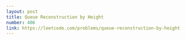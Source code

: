 ```yaml
---
layout: post
title: Queue Reconstruction by Height
number: 406
link: https://leetcode.com/problems/queue-reconstruction-by-height
---
```

